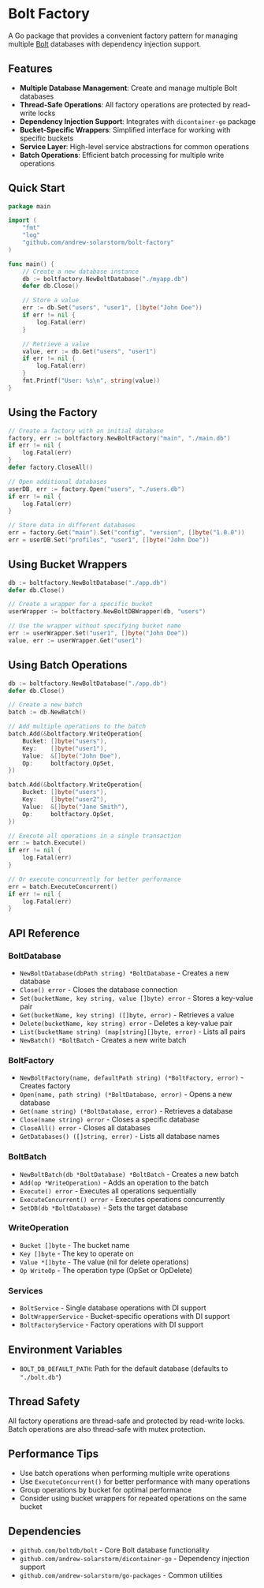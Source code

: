 # Bolt Factory

A Go package that provides a convenient factory pattern for managing multiple [Bolt](https://github.com/boltdb/bolt) databases with dependency injection support.

## Features

- **Multiple Database Management**: Create and manage multiple Bolt databases
- **Thread-Safe Operations**: All factory operations are protected by read-write locks
- **Dependency Injection Support**: Integrates with `dicontainer-go` package
- **Bucket-Specific Wrappers**: Simplified interface for working with specific buckets
- **Service Layer**: High-level service abstractions for common operations
- **Batch Operations**: Efficient batch processing for multiple write operations

## Quick Start

```go
package main

import (
    "fmt"
    "log"
    "github.com/andrew-solarstorm/bolt-factory"
)

func main() {
    // Create a new database instance
    db := boltfactory.NewBoltDatabase("./myapp.db")
    defer db.Close()

    // Store a value
    err := db.Set("users", "user1", []byte("John Doe"))
    if err != nil {
        log.Fatal(err)
    }

    // Retrieve a value
    value, err := db.Get("users", "user1")
    if err != nil {
        log.Fatal(err)
    }
    fmt.Printf("User: %s\n", string(value))
}
```

## Using the Factory

```go
// Create a factory with an initial database
factory, err := boltfactory.NewBoltFactory("main", "./main.db")
if err != nil {
    log.Fatal(err)
}
defer factory.CloseAll()

// Open additional databases
userDB, err := factory.Open("users", "./users.db")
if err != nil {
    log.Fatal(err)
}

// Store data in different databases
err = factory.Get("main").Set("config", "version", []byte("1.0.0"))
err = userDB.Set("profiles", "user1", []byte("John Doe"))
```

## Using Bucket Wrappers

```go
db := boltfactory.NewBoltDatabase("./app.db")
defer db.Close()

// Create a wrapper for a specific bucket
userWrapper := boltfactory.NewBoltDBWrapper(db, "users")

// Use the wrapper without specifying bucket name
err := userWrapper.Set("user1", []byte("John Doe"))
value, err := userWrapper.Get("user1")
```

## Using Batch Operations

```go
db := boltfactory.NewBoltDatabase("./app.db")
defer db.Close()

// Create a new batch
batch := db.NewBatch()

// Add multiple operations to the batch
batch.Add(&boltfactory.WriteOperation{
    Bucket: []byte("users"),
    Key:    []byte("user1"),
    Value:  &[]byte("John Doe"),
    Op:     boltfactory.OpSet,
})

batch.Add(&boltfactory.WriteOperation{
    Bucket: []byte("users"),
    Key:    []byte("user2"),
    Value:  &[]byte("Jane Smith"),
    Op:     boltfactory.OpSet,
})

// Execute all operations in a single transaction
err := batch.Execute()
if err != nil {
    log.Fatal(err)
}

// Or execute concurrently for better performance
err = batch.ExecuteConcurrent()
if err != nil {
    log.Fatal(err)
}
```

## API Reference

### BoltDatabase
- `NewBoltDatabase(dbPath string) *BoltDatabase` - Creates a new database
- `Close() error` - Closes the database connection
- `Set(bucketName, key string, value []byte) error` - Stores a key-value pair
- `Get(bucketName, key string) ([]byte, error)` - Retrieves a value
- `Delete(bucketName, key string) error` - Deletes a key-value pair
- `List(bucketName string) (map[string][]byte, error)` - Lists all pairs
- `NewBatch() *BoltBatch` - Creates a new write batch

### BoltFactory
- `NewBoltFactory(name, defaultPath string) (*BoltFactory, error)` - Creates factory
- `Open(name, path string) (*BoltDatabase, error)` - Opens a new database
- `Get(name string) (*BoltDatabase, error)` - Retrieves a database
- `Close(name string) error` - Closes a specific database
- `CloseAll() error` - Closes all databases
- `GetDatabases() ([]string, error)` - Lists all database names

### BoltBatch
- `NewBoltBatch(db *BoltDatabase) *BoltBatch` - Creates a new batch
- `Add(op *WriteOperation)` - Adds an operation to the batch
- `Execute() error` - Executes all operations sequentially
- `ExecuteConcurrent() error` - Executes operations concurrently
- `SetDB(db *BoltDatabase)` - Sets the target database

### WriteOperation
- `Bucket []byte` - The bucket name
- `Key []byte` - The key to operate on
- `Value *[]byte` - The value (nil for delete operations)
- `Op WriteOp` - The operation type (OpSet or OpDelete)

### Services
- `BoltService` - Single database operations with DI support
- `BoltWrapperService` - Bucket-specific operations with DI support
- `BoltFactoryService` - Factory operations with DI support

## Environment Variables
- `BOLT_DB_DEFAULT_PATH`: Path for the default database (defaults to `"./bolt.db"`)

## Thread Safety
All factory operations are thread-safe and protected by read-write locks. Batch operations are also thread-safe with mutex protection.

## Performance Tips
- Use batch operations when performing multiple write operations
- Use `ExecuteConcurrent()` for better performance with many operations
- Group operations by bucket for optimal performance
- Consider using bucket wrappers for repeated operations on the same bucket

## Dependencies
- `github.com/boltdb/bolt` - Core Bolt database functionality
- `github.com/andrew-solarstorm/dicontainer-go` - Dependency injection support
- `github.com/andrew-solarstorm/go-packages` - Common utilities 